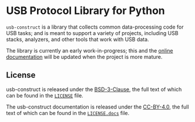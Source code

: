 # USB Protocol Library for Python

`usb-construct` is a library that collects common data-processing code for USB tasks;
and is meant to support a variety of projects, including USB stacks, analyzers, and
other tools that work with USB data.

The library is currently an early work-in-progress; this and the [online documentation] will be updated
when the project is more mature.

## License

usb-construct is released under the [BSD-3-Clause], the full text of which can be found in the [`LICENSE`] file.

The usb-construct documentation is released under the [CC-BY-4.0], the full text of which can be found in the [`LICENSE.docs`] file.

[online documentation]: https://usb-construct.shmdn.link/
[BSD-3-Clause]: https://spdx.org/licenses/BSD-3-Clause.html
[`LICENSE`]: ./LICENSE
[CC-BY-4.0]: https://creativecommons.org/licenses/by/4.0/
[`LICENSE.docs`]: ./LICENSE.docs
